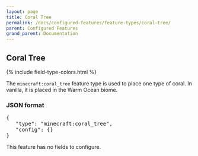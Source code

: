 ```yaml
---
layout: page
title: Coral Tree
permalink: /docs/configured-features/feature-types/coral-tree/
parent: Configured Features
grand_parent: Documentation
---
```


## Coral Tree

<head>
    {% include field-type-colors.html %}
</head>

The `minecraft:coral_tree` feature type is used to place one type of coral. In vanilla, it is placed in the Warm Ocean biome.

### JSON format

<pre>
{
   "type": "minecraft:coral_tree",
   "config": {}
}
</pre>

This feature has no fields to configure.